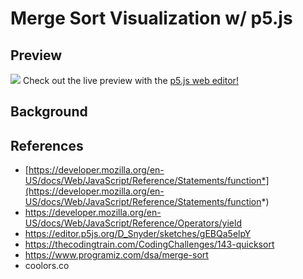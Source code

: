 # Merge Sort Visualization w/ p5.js

## Preview

![](image)
Check out the live preview with the [p5.js web editor!](https://editor.p5js.org/jac237/sketches/aK18VbRRq)

## Background

## References
* [https://developer.mozilla.org/en-US/docs/Web/JavaScript/Reference/Statements/function*](https://developer.mozilla.org/en-US/docs/Web/JavaScript/Reference/Statements/function*)
* https://developer.mozilla.org/en-US/docs/Web/JavaScript/Reference/Operators/yield
* https://editor.p5js.org/D_Snyder/sketches/gEBQa5elpY
* https://thecodingtrain.com/CodingChallenges/143-quicksort
* https://www.programiz.com/dsa/merge-sort
* coolors.co

